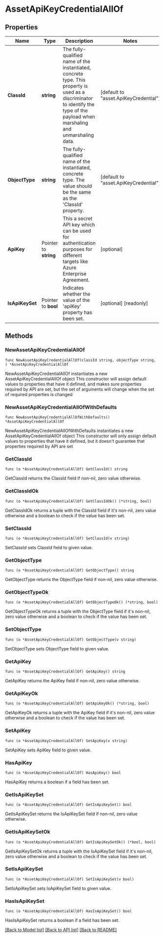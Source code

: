 # AssetApiKeyCredentialAllOf

## Properties

Name | Type | Description | Notes
------------ | ------------- | ------------- | -------------
**ClassId** | **string** | The fully-qualified name of the instantiated, concrete type. This property is used as a discriminator to identify the type of the payload when marshaling and unmarshaling data. | [default to "asset.ApiKeyCredential"]
**ObjectType** | **string** | The fully-qualified name of the instantiated, concrete type. The value should be the same as the &#39;ClassId&#39; property. | [default to "asset.ApiKeyCredential"]
**ApiKey** | Pointer to **string** | This a secret API key which can be used for authentication purposes for different targets like Azure Enterprise Agreement. | [optional] 
**IsApiKeySet** | Pointer to **bool** | Indicates whether the value of the &#39;apiKey&#39; property has been set. | [optional] [readonly] 

## Methods

### NewAssetApiKeyCredentialAllOf

`func NewAssetApiKeyCredentialAllOf(classId string, objectType string, ) *AssetApiKeyCredentialAllOf`

NewAssetApiKeyCredentialAllOf instantiates a new AssetApiKeyCredentialAllOf object
This constructor will assign default values to properties that have it defined,
and makes sure properties required by API are set, but the set of arguments
will change when the set of required properties is changed

### NewAssetApiKeyCredentialAllOfWithDefaults

`func NewAssetApiKeyCredentialAllOfWithDefaults() *AssetApiKeyCredentialAllOf`

NewAssetApiKeyCredentialAllOfWithDefaults instantiates a new AssetApiKeyCredentialAllOf object
This constructor will only assign default values to properties that have it defined,
but it doesn't guarantee that properties required by API are set

### GetClassId

`func (o *AssetApiKeyCredentialAllOf) GetClassId() string`

GetClassId returns the ClassId field if non-nil, zero value otherwise.

### GetClassIdOk

`func (o *AssetApiKeyCredentialAllOf) GetClassIdOk() (*string, bool)`

GetClassIdOk returns a tuple with the ClassId field if it's non-nil, zero value otherwise
and a boolean to check if the value has been set.

### SetClassId

`func (o *AssetApiKeyCredentialAllOf) SetClassId(v string)`

SetClassId sets ClassId field to given value.


### GetObjectType

`func (o *AssetApiKeyCredentialAllOf) GetObjectType() string`

GetObjectType returns the ObjectType field if non-nil, zero value otherwise.

### GetObjectTypeOk

`func (o *AssetApiKeyCredentialAllOf) GetObjectTypeOk() (*string, bool)`

GetObjectTypeOk returns a tuple with the ObjectType field if it's non-nil, zero value otherwise
and a boolean to check if the value has been set.

### SetObjectType

`func (o *AssetApiKeyCredentialAllOf) SetObjectType(v string)`

SetObjectType sets ObjectType field to given value.


### GetApiKey

`func (o *AssetApiKeyCredentialAllOf) GetApiKey() string`

GetApiKey returns the ApiKey field if non-nil, zero value otherwise.

### GetApiKeyOk

`func (o *AssetApiKeyCredentialAllOf) GetApiKeyOk() (*string, bool)`

GetApiKeyOk returns a tuple with the ApiKey field if it's non-nil, zero value otherwise
and a boolean to check if the value has been set.

### SetApiKey

`func (o *AssetApiKeyCredentialAllOf) SetApiKey(v string)`

SetApiKey sets ApiKey field to given value.

### HasApiKey

`func (o *AssetApiKeyCredentialAllOf) HasApiKey() bool`

HasApiKey returns a boolean if a field has been set.

### GetIsApiKeySet

`func (o *AssetApiKeyCredentialAllOf) GetIsApiKeySet() bool`

GetIsApiKeySet returns the IsApiKeySet field if non-nil, zero value otherwise.

### GetIsApiKeySetOk

`func (o *AssetApiKeyCredentialAllOf) GetIsApiKeySetOk() (*bool, bool)`

GetIsApiKeySetOk returns a tuple with the IsApiKeySet field if it's non-nil, zero value otherwise
and a boolean to check if the value has been set.

### SetIsApiKeySet

`func (o *AssetApiKeyCredentialAllOf) SetIsApiKeySet(v bool)`

SetIsApiKeySet sets IsApiKeySet field to given value.

### HasIsApiKeySet

`func (o *AssetApiKeyCredentialAllOf) HasIsApiKeySet() bool`

HasIsApiKeySet returns a boolean if a field has been set.


[[Back to Model list]](../README.md#documentation-for-models) [[Back to API list]](../README.md#documentation-for-api-endpoints) [[Back to README]](../README.md)


